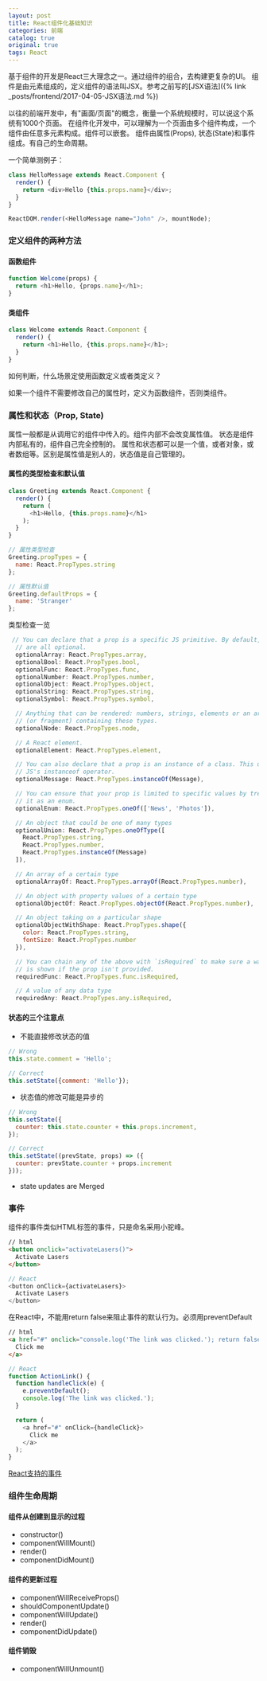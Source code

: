 ```yaml
---
layout: post
title: React组件化基础知识
categories: 前端
catalog: true
original: true
tags: React
---
```


基于组件的开发是React三大理念之一。通过组件的组合，去构建更复杂的UI。
组件是由元素组成的，定义组件的语法叫JSX。参考之前写的[JSX语法]({% link _posts/frontend/2017-04-05-JSX语法.md %})

以往的前端开发中，有"画面/页面"的概念，衡量一个系统规模时，可以说这个系统有1000个页面。
在组件化开发中，可以理解为一个页面由多个组件构成，一个组件由任意多元素构成。组件可以嵌套。
组件由属性(Props), 状态(State)和事件组成。有自己的生命周期。

一个简单测例子：

```js
class HelloMessage extends React.Component {
  render() {
    return <div>Hello {this.props.name}</div>;
  }
}

ReactDOM.render(<HelloMessage name="John" />, mountNode);
```

### 定义组件的两种方法

#### 函数组件

```js
function Welcome(props) {
  return <h1>Hello, {props.name}</h1>;
}
```

#### 类组件

```js
class Welcome extends React.Component {
  render() {
    return <h1>Hello, {this.props.name}</h1>;
  }
}
```

如何判断，什么场景定使用函数定义或者类定义？

如果一个组件不需要修改自己的属性时，定义为函数组件，否则类组件。


### 属性和状态（Prop, State)
属性一般都是从调用它的组件中传入的。组件内部不会改变属性值。
状态是组件内部私有的，组件自己完全控制的。
属性和状态都可以是一个值，或者对象，或者数组等。区别是属性值是别人的，状态值是自己管理的。

#### 属性的类型检查和默认值

```js
class Greeting extends React.Component {
  render() {
    return (
      <h1>Hello, {this.props.name}</h1>
    );
  }
}

// 属性类型检查
Greeting.propTypes = {
  name: React.PropTypes.string
};

// 属性默认值
Greeting.defaultProps = {
  name: 'Stranger'
};

```

类型检查一览
```js
 // You can declare that a prop is a specific JS primitive. By default, these
  // are all optional.
  optionalArray: React.PropTypes.array,
  optionalBool: React.PropTypes.bool,
  optionalFunc: React.PropTypes.func,
  optionalNumber: React.PropTypes.number,
  optionalObject: React.PropTypes.object,
  optionalString: React.PropTypes.string,
  optionalSymbol: React.PropTypes.symbol,

  // Anything that can be rendered: numbers, strings, elements or an array
  // (or fragment) containing these types.
  optionalNode: React.PropTypes.node,

  // A React element.
  optionalElement: React.PropTypes.element,

  // You can also declare that a prop is an instance of a class. This uses
  // JS's instanceof operator.
  optionalMessage: React.PropTypes.instanceOf(Message),

  // You can ensure that your prop is limited to specific values by treating
  // it as an enum.
  optionalEnum: React.PropTypes.oneOf(['News', 'Photos']),

  // An object that could be one of many types
  optionalUnion: React.PropTypes.oneOfType([
    React.PropTypes.string,
    React.PropTypes.number,
    React.PropTypes.instanceOf(Message)
  ]),

  // An array of a certain type
  optionalArrayOf: React.PropTypes.arrayOf(React.PropTypes.number),

  // An object with property values of a certain type
  optionalObjectOf: React.PropTypes.objectOf(React.PropTypes.number),

  // An object taking on a particular shape
  optionalObjectWithShape: React.PropTypes.shape({
    color: React.PropTypes.string,
    fontSize: React.PropTypes.number
  }),

  // You can chain any of the above with `isRequired` to make sure a warning
  // is shown if the prop isn't provided.
  requiredFunc: React.PropTypes.func.isRequired,

  // A value of any data type
  requiredAny: React.PropTypes.any.isRequired,
```

#### 状态的三个注意点
* 不能直接修改状态的值

```js
// Wrong
this.state.comment = 'Hello';

// Correct
this.setState({comment: 'Hello'});
```

* 状态值的修改可能是异步的

```js
// Wrong
this.setState({
  counter: this.state.counter + this.props.increment,
});

// Correct
this.setState((prevState, props) => ({
  counter: prevState.counter + props.increment
}));
```

* state updates are Merged

### 事件
组件的事件类似HTML标签的事件，只是命名采用小驼峰。

```html
// html
<button onclick="activateLasers()">
  Activate Lasers
</button>
```
```js
// React
<button onClick={activateLasers}>
  Activate Lasers
</button>
```

在React中，不能用return false来阻止事件的默认行为。必须用preventDefault

```html
// html
<a href="#" onclick="console.log('The link was clicked.'); return false">
  Click me
</a>
```
```js
// React
function ActionLink() {
  function handleClick(e) {
    e.preventDefault();
    console.log('The link was clicked.');
  }

  return (
    <a href="#" onClick={handleClick}>
      Click me
    </a>
  );
}
```

[React支持的事件](https://facebook.github.io/react/docs/events.html)

### 组件生命周期

#### 组件从创建到显示的过程

* constructor()
* componentWillMount()
* render()
* componentDidMount()

#### 组件的更新过程

* componentWillReceiveProps()
* shouldComponentUpdate()
* componentWillUpdate()
* render()
* componentDidUpdate()

#### 组件销毁

* componentWillUnmount()